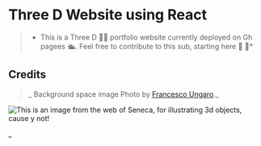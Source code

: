 # **Three D Website using React**

> * This is a Three  D 🤦‍♂️ portfolio website currently deployed on Gh pagees 🛳️. Feel free to contribute to this sub, starting here 🤙 💠* 


## **Credits** 

> _ Background space image Photo by [Francesco Ungaro](https://www.pexels.com/photo/starry-sky-998641/)._


![This is an image from the web of Seneca, for illustrating 3d objects, cause y not!](https://m.media-amazon.com/images/I/416NAHJ2+ES._AC_SX679_.jpg)


_
